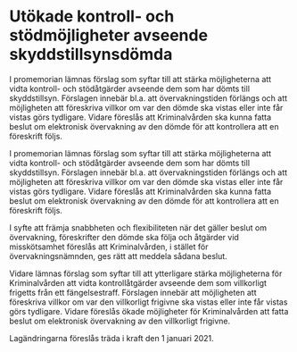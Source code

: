 # Utökade kontroll- och stödmöjligheter avseende skyddstillsynsdömda

I promemorian lämnas förslag som syftar till att stärka möjligheterna att vidta kontroll- och stödåtgärder avseende dem som har dömts till skyddstillsyn. Förslagen innebär bl.a. att övervakningstiden förlängs och att möjligheten att föreskriva villkor om var den dömde ska vistas eller inte får vistas görs tydligare. Vidare föreslås att Kriminalvården ska kunna fatta beslut om elektronisk övervakning av den dömde för att kontrollera att en föreskrift följs.

I promemorian lämnas förslag som syftar till att stärka möjligheterna att vidta kontroll- och stödåtgärder avseende dem som har dömts till skyddstillsyn. Förslagen innebär bl.a. att övervakningstiden förlängs och att möjligheten att föreskriva villkor om var den dömde ska vistas eller inte får vistas görs tydligare. Vidare föreslås att Kriminalvården ska kunna fatta beslut om elektronisk övervakning av den dömde för att kontrollera att en föreskrift följs.

I syfte att främja snabbheten och flexibiliteten när det gäller beslut om övervakning, föreskrifter den dömde ska följa och åtgärder vid misskötsamhet föreslås att Kriminalvården, i stället för övervakningsnämnden, ges rätt att meddela sådana beslut.

Vidare lämnas förslag som syftar till att ytterligare stärka möjligheterna för Kriminalvården att vidta kontrollåtgärder avseende dem som villkorligt frigetts från ett fängelsestraff. Förslagen innebär att möjligheten att föreskriva villkor om var den villkorligt frigivne ska vistas eller inte får vistas görs tydligare. Vidare föreslås ökade möjligheter för Kriminalvården att fatta beslut om elektronisk övervakning av den villkorligt frigivne.

Lagändringarna föreslås träda i kraft den 1 januari 2021.
